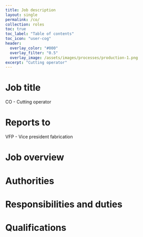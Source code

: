```yaml
---
title: Job description
layout: single
permalink: /co/
collection: roles
toc: true
toc_label: "Table of contents"
toc_icon: "user-cog"
header:
  overlay_color: "#000"
  overlay_filter: "0.5"
  overlay_image: /assets/images/processes/production-1.png
excerpt: "Cutting operator"
---
```

# Job title
CO - Cutting operator

# Reports to
VFP - Vice president fabrication

# Job overview

# Authorities

# Responsibilities and duties

# Qualifications

